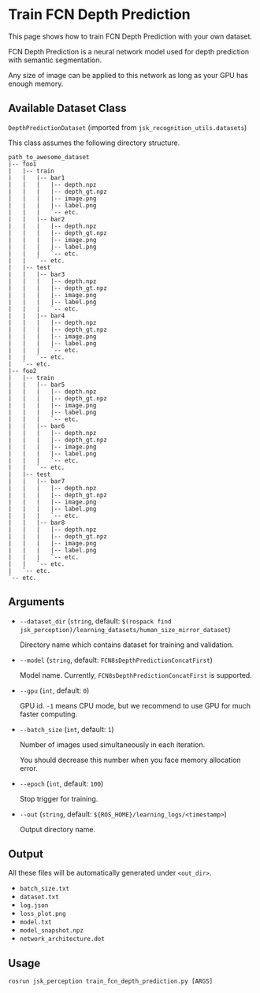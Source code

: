 # Train FCN Depth Prediction

This page shows how to train FCN Depth Prediction with your own dataset.

FCN Depth Prediction is a neural network model used for depth prediction with semantic segmentation.

Any size of image can be applied to this network as long as your GPU has enough memory.


## Available Dataset Class

`DepthPredictionDataset` (imported from `jsk_recognition_utils.datasets`)

This class assumes the following directory structure.

```
path_to_awesome_dataset
|-- foo1
|   |-- train
|   |   |-- bar1
|   |   |   |-- depth.npz
|   |   |   |-- depth_gt.npz
|   |   |   |-- image.png
|   |   |   |-- label.png
|   |   |   `-- etc.
|   |   |-- bar2
|   |   |   |-- depth.npz
|   |   |   |-- depth_gt.npz
|   |   |   |-- image.png
|   |   |   |-- label.png
|   |   |   `-- etc.
|   |   `-- etc.
|   |-- test
|   |   |-- bar3
|   |   |   |-- depth.npz
|   |   |   |-- depth_gt.npz
|   |   |   |-- image.png
|   |   |   |-- label.png
|   |   |   `-- etc.
|   |   |-- bar4
|   |   |   |-- depth.npz
|   |   |   |-- depth_gt.npz
|   |   |   |-- image.png
|   |   |   |-- label.png
|   |   |   `-- etc.
|   |   `-- etc.
|   `-- etc.
|-- foo2
|   |-- train
|   |   |-- bar5
|   |   |   |-- depth.npz
|   |   |   |-- depth_gt.npz
|   |   |   |-- image.png
|   |   |   |-- label.png
|   |   |   `-- etc.
|   |   |-- bar6
|   |   |   |-- depth.npz
|   |   |   |-- depth_gt.npz
|   |   |   |-- image.png
|   |   |   |-- label.png
|   |   |   `-- etc.
|   |   `-- etc.
|   |-- test
|   |   |-- bar7
|   |   |   |-- depth.npz
|   |   |   |-- depth_gt.npz
|   |   |   |-- image.png
|   |   |   |-- label.png
|   |   |   `-- etc.
|   |   |-- bar8
|   |   |   |-- depth.npz
|   |   |   |-- depth_gt.npz
|   |   |   |-- image.png
|   |   |   |-- label.png
|   |   |   `-- etc.
|   |   `-- etc.
|   `-- etc.
`-- etc.
```

## Arguments

- `--dataset_dir` (`string`, default: `$(rospack find jsk_perception)/learning_datasets/human_size_mirror_dataset`)

  Directory name which contains dataset for training and validation.

- `--model` (`string`, default: `FCN8sDepthPredictionConcatFirst`)

  Model name. Currently, `FCN8sDepthPredictionConcatFirst` is supported.

- `--gpu` (`int`, default: `0`)

  GPU id. `-1` means CPU mode, but we recommend to use GPU for much faster computing.

- `--batch_size` (`int`, default: `1`)

  Number of images used simultaneously in each iteration.

  You should decrease this number when you face memory allocation error.

- `--epoch` (`int`, default: `100`)

  Stop trigger for training.

- `--out` (`string`, default: `${ROS_HOME}/learning_logs/<timestamp>`)

  Output directory name.


Output
------

All these files will be automatically generated under `<out_dir>`.

- `batch_size.txt`
- `dataset.txt`
- `log.json`
- `loss_plot.png`
- `model.txt`
- `model_snapshot.npz`
- `network_architecture.dot`


Usage
-----

```
rosrun jsk_perception train_fcn_depth_prediction.py [ARGS]
```
